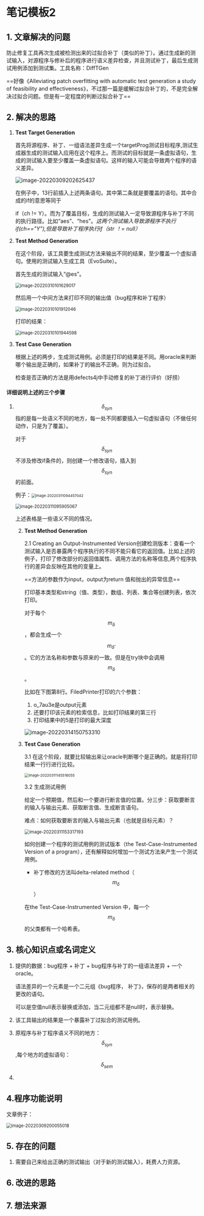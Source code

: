 # 笔记模板2

## 1. 文章解决的问题

防止修复工具再次生成被检测出来的过拟合补丁（类似的补丁）。通过生成新的测试输入，对源程序与修补后的程序进行语义差异检查，并且测试补丁，最后生成测试用例添加到测试集。工具名称：DiffTGen

==好像《Alleviating patch overfitting with automatic test generation  a study of feasibility and effectiveness》，不过那一篇是缓解过拟合补丁的，不是完全解决过拟合问题。但是有一定程度的判断过拟合补丁==

## 2. 解决的思路

1. **Test Target Generation**

   首先将源程序、补丁、一组语法差异生成一个targetProg测试目标程序,测试生成器生成的测试输入应用在这个程序上。而测试的目标就是一条虚拟语句，生成的测试输入要至少覆盖一条虚拟语句。这样的输入可能会导致两个程序的语义差异。

   ![image-20220309202625437](C:\Users\HDULAB601\AppData\Roaming\Typora\typora-user-images\image-20220309202625437.png)

   在例子中，13行前插入上述两条语句。其中第二条就是要覆盖的语句。其中合成的if的意思等同于

   if（ch != Y）。而为了覆盖目标，生成的测试输入一定导致源程序与补丁不同的执行路径。比如“aes”、“hes”。*这两个测试输入导致源程序不执行if(ch=="Y"),但是导致补丁程序执行if（str ！= null）*

2. **Test Method Generation**

   在这个阶段，该工具要生成测试方法来输出不同的结果，至少覆盖一个虚拟语句。使用的测试输入生成工具（EvoSuite）。

   首先生成的测试输入“@es”。
   
   <img src="C:\Users\HDULAB601\AppData\Roaming\Typora\typora-user-images\image-20220310101629017.png" alt="image-20220310101629017" style="zoom:80%;" />
   
   然后用一个中间方法来打印不同的输出值（bug程序和补丁程序）
   
   <img src="C:\Users\HDULAB601\AppData\Roaming\Typora\typora-user-images\image-20220310101912046.png" alt="image-20220310101912046" style="zoom:80%;" />
   
   打印的结果：
   
   <img src="C:\Users\HDULAB601\AppData\Roaming\Typora\typora-user-images\image-20220310101944598.png" alt="image-20220310101944598" style="zoom:80%;" />
   
3. **Test Case Generation**

   根据上述的两步，生成测试用例。必须是打印的结果是不同。用oracle来判断哪个输出是正确的，如果补丁的输出不正确，则为过拟合。

   检查是否正确的方法是用defects4j中手动修复的补丁进行评价（好捞）

#### 详细说明上述的三个步骤

1. $$\delta_{syn}$$指的是每一处语义不同的地方，每一处不同都要插入一句虚拟语句（不做任何动作，只是为了覆盖）。

   对于$$\delta_{syn}$$不涉及修改if条件的，则创建一个修改语句，插入到$$\delta_{syn}$$的前面。
   
   例子：<img src="C:\Users\HDULAB601\AppData\Roaming\Typora\typora-user-images\image-20220311094457042.png" alt="image-20220311094457042" style="zoom:67%;" />
   
   <img src="C:\Users\HDULAB601\AppData\Roaming\Typora\typora-user-images\image-20220311095905067.png" alt="image-20220311095905067" style="zoom:80%;" />
   
   上述表格是一些语义不同的情况。
   
   2. **Test Method Generation**
   
      2.1 Creating an Output-Instrumented Version创建检测版本：查看一个测试输入是否暴露两个程序执行的不同不能只看它的返回值。比如上述的例子，打印了修改部分的返回值属性、调用方法的名称等信息,两个程序执行的差异会反映在其他的变量上。
   
      ==方法的参数作为input，output为return 值和抛出的异常信息==
   
      打印基本类型和string（值、类型），数组、列表、集合等创建列表，依次打印。
   
      对于每个$$m_\delta$$，都会生成一个$$m_\delta^,$$。它的方法名称和参数与原来的一致。但是在try块中会调用$$m_\delta$$。
   
      比如在下图第8行。FiledPrinter打印的六个参数：
   
      1. o_7au3e是output元素
      2. 还要打印该元素的检索信息，比如打印结果的第三行
      3. 打印结果中的5是打印的最大深度
   
      ![image-20220314150753310](C:\Users\HDULAB601\AppData\Roaming\Typora\typora-user-images\image-20220314150753310.png)
   
      
   
   3. **Test Case Generation**
   
      3.1 在这个阶段，就要比较输出来让oracle判断哪个是正确的。就是将打印结果一行行进行比较。
   
      <img src="C:\Users\HDULAB601\AppData\Roaming\Typora\typora-user-images\image-20220311145518055.png" alt="image-20220311145518055" style="zoom: 67%;" />
   
      3.2 生成测试用例
   
      给定一个预期值，然后和一个要进行断言值的位置。分三步：获取要断言的输入与输出元素、获取断言值、生成断言语句。
   
      难点：如何获取要断言的输入与输出元素（也就是目标元素）？
   
      <img src="C:\Users\HDULAB601\AppData\Roaming\Typora\typora-user-images\image-20220311153317193.png" alt="image-20220311153317193" style="zoom:80%;" />
      
      如何创建一个程序的测试用例的测试版本（the Test-Case-Instrumented Version of a program），还有解释如何增加一个测试方法来产生一个测试用例。
      
      * 补丁修改的方法叫delta-related method（$$m_\delta$$）
      
      在the Test-Case-Instrumented Version 中，每一个$$m_\delta$$的父类都有一个哈希表。

## 3. 核心知识点或名词定义

1. 提供的数据：bug程序 + 补丁 + bug程序与补丁的一组语法差异 + 一个oracle。

   语法差异的一个元素是一个二元组《bug程序， 补丁》，保存的是两者相关的更改的语句。

   可以是空值null表示替换或添加，当二元组都不是null时，表示替换。

2. 该工具输出的结果是一个暴露补丁过拟合的测试用例。

3. 原程序与补丁程序语义不同的地方：$$\delta_{syn}$$,每个地方的虚拟语句：$$\delta_{sem}$$

4. 


## 4.程序功能说明

文章例子：

<img src="C:\Users\HDULAB601\AppData\Roaming\Typora\typora-user-images\image-20220309200055018.png" alt="image-20220309200055018" style="zoom:80%;" />



## 5. 存在的问题

1. 需要自己来给出正确的测试输出（对于新的测试输入），耗费人力资源。

## 6. 改进的思路

## 7. 想法来源

